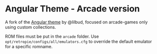 # Angular Theme - Arcade version

A fork of the [Angular theme](https://github.com/lilbud/es-theme-angular) by @lilbud, focused on arcade-games only 
using custom collections.

ROM files must be put in the `arcade` folder. Use `opt/retropie/configs/all/emulators.cfg` to override the default emulator
for a specific romname.  



